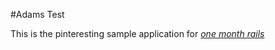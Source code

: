 #Adams Test

This is the pinteresting sample application for
[*one month rails*](http:onemonthrails.com)